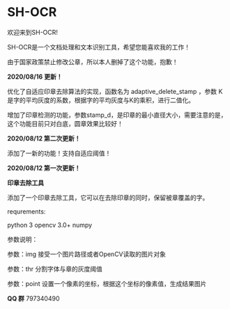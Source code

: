 # SH-OCR

欢迎来到SH-OCR!

SH-OCR是一个文档处理和文本识别工具，希望您能喜欢我的工作！

由于国家政策禁止修改公章，所以本人删掉了这个功能，抱歉！


**2020/08/16 更新！**

优化了自适应印章去除算法的实现，函数名为 adaptive_delete_stamp ，参数 K 是字的平均灰度的系数，根据字的平均灰度与K的乘积，进行二值化。

增加了印章检测的功能，参数stamp_d，是印章的最小直径大小，需要注意的是，这个功能目前只对白底，圆章效果比较好！


**2020/08/12 第二次更新！**

添加了一新的功能！支持自适应阈值！


**2020/08/12 第一次更新！**

**印章去除工具**

添加了一个印章去除工具，它可以在去除印章的同时，保留被章覆盖的字。

requrements:

python 3
opencv 3.0+
numpy

参数说明：

参数：img 接受一个图片路径或者OpenCV读取的图片对象

参数：thr 分割字体与章的灰度阈值

参数：point 设置一个像素的坐标，根据这个坐标的像素值，生成结果图片




**QQ 群**
797340490


 













